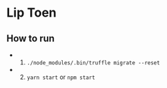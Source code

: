 # Lip Toen

## How to run
- 1. `./node_modules/.bin/truffle migrate --reset`
- 2. `yarn start` or `npm start`